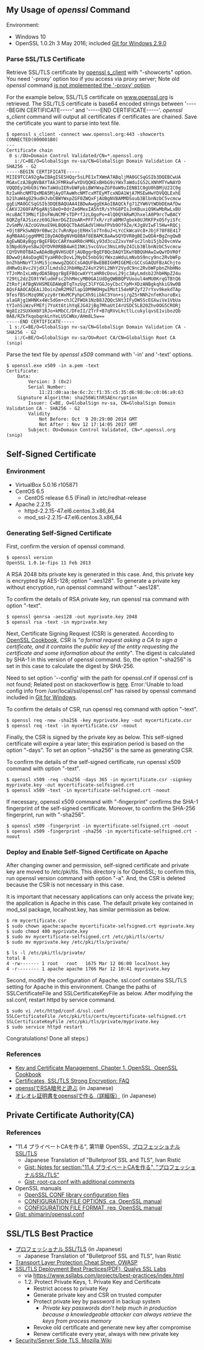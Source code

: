 ## My Usage of *openssl* Command
Environment:
- Windows 10
- OpenSSL 1.0.2h  3 May 2016; included [Git for Windows 2.9.0](https://git-scm.com/download/win)

### Parse SSL/TLS Certificate
Retrieve SSL/TLS certificate by [openssl s_client](https://www.openssl.org/docs/manmaster/apps/s_client.html) with "-showcerts" option. You need '-proxy' option too if you access via proxy server; Note old *openssl* command [is not implemented the '-proxy' option](http://stackoverflow.com/questions/3220419/openssl-s-client-using-a-proxy).

For the example below, SSL/TLS certificate on www.openssl.org is retrieved. The SSL/TLS certificate is base64 encoded strings between '-----BEGIN CERTIFICATE-----' and '-----END CERTIFICATE-----'. *openssl s_client* command will output all certificates if certificates are chained. Save the certificate you want to parse into text file.
```
$ openssl s_client -connect www.openssl.org:443 -showcerts
CONNECTED(000001B0)
---
Certificate chain
 0 s:/OU=Domain Control Validated/CN=*.openssl.org
   i:/C=BE/O=GlobalSign nv-sa/CN=GlobalSign Domain Validation CA - SHA256 - G2
-----BEGIN CERTIFICATE-----
MIIE9TCCA92gAwIBAgISESHQqr5sLPE1xTXWmA7ABqljMA0GCSqGSIb3DQEBCwUA
MGAxCzAJBgNVBAYTAkJFMRkwFwYDVQQKExBHbG9iYWxTaWduIG52LXNhMTYwNAYD
VQQDEy1HbG9iYWxTaWduIERvbWFpbiBWYWxpZGF0aW9uIENBIC0gU0hBMjU2IC0g
RzIwHhcNMTQxMDA5MjAyOTAwWhcNMTcxMTEyMTcxNDA1WjA7MSEwHwYDVQQLExhE
b21haW4gQ29udHJvbCBWYWxpZGF0ZWQxFjAUBgNVBAMMDSoub3BlbnNzbC5vcmcw
ggEiMA0GCSqGSIb3DQEBAQUAA4IBDwAwggEKAoIBAQCkfg71ZYW6VtWDbDEmAfDw
CAKVJ260FAP6gANjS8eO+0drZe6MexIA5htR/sYhG8PIsJnKBuxiQ9KwMbRwLxBU
HcuBACT3MNif1DsFWuNCMFsTDPrfJzLOgoPo+4lQ0QYARwMJhxelA0P9rcTwBACY
6QRZgfAJ5iezz69GJkmrDGZIUoAR+PFF7xR/rzFaBMH7gbok0UJRKFPxO5fyiSfc
ZvSmMV/AZcUGVmxE9HLBQ6QCTbAdGAdVlHHxFPVb9Of9Ze/KJg8VIwFl5Hw+RQCj
+OjtBPkSwNQ9r0Bwc2c7uRnRpojERHxlo7Tn8uJ+LYcCkWcaVc8+JbjF78F8E417
AgMBAAGjggHMMIIByDAOBgNVHQ8BAf8EBAMCBaAwSQYDVR0gBEIwQDA+BgZngQwB
AgEwNDAyBggrBgEFBQcCARYmaHR0cHM6Ly93d3cuZ2xvYmFsc2lnbi5jb20vcmVw
b3NpdG9yeS8wJQYDVR0RBB4wHIINKi5vcGVuc3NsLm9yZ4ILb3BlbnNzbC5vcmcw
CQYDVR0TBAIwADAdBgNVHSUEFjAUBggrBgEFBQcDAQYIKwYBBQUHAwIwQwYDVR0f
BDwwOjA4oDagNIYyaHR0cDovL2NybC5nbG9iYWxzaWduLmNvbS9ncy9nc2RvbWFp
bnZhbHNoYTJnMi5jcmwwgZQGCCsGAQUFBwEBBIGHMIGEMEcGCCsGAQUFBzAChjto
dHRwOi8vc2VjdXJlLmdsb2JhbHNpZ24uY29tL2NhY2VydC9nc2RvbWFpbnZhbHNo
YTJnMnIxLmNydDA5BggrBgEFBQcwAYYtaHR0cDovL29jc3AyLmdsb2JhbHNpZ24u
Y29tL2dzZG9tYWludmFsc2hhMmcyMB0GA1UdDgQWBBQPVUooul4mMU0KrqGTBtQ6
ZtRofjAfBgNVHSMEGDAWgBTqTnzUgC3lFYGGJoyCbcCYpM+XDzANBgkqhkiG9w0B
AQsFAAOCAQEAiJDoinZmR2M9Zlap1DM9WOHgwIMot154eNPZyf27rYxv9kekdTAp
9fesfBScMzq9NCyzy8rtWxMCPyhpCXh9iibkC3Yon+sj/gZSrNNh2nfeKhuroBxi
alaGRjg1WHNKx4Wc5dGm+chJCZFWOk1NzB8JZQQcSNt3IFyDWSScEGXwiVe1VbUa
tYIohSiWzvFMEfj7YoXt6tihYqEJG42jBg7MhaUtI4rUSDC5LB20Zhv0OG5CRORj
Wg8Iz2SUXkH8F1RJo+kMbCC/DFeII/ZTrF+B7qRVvLkctlLcukylqvsE1vibozQb
0A8/RZkfkqobqnkLnYeLUSCWNx/AHm8L5w==
-----END CERTIFICATE-----
 1 s:/C=BE/O=GlobalSign nv-sa/CN=GlobalSign Domain Validation CA - SHA256 - G2
   i:/C=BE/O=GlobalSign nv-sa/OU=Root CA/CN=GlobalSign Root CA
(snip)
```

Parse the text file by *openssl x509* command with '-in' and '-text' options.
```
$ openssl.exe x509 -in a.pem -text
Certificate:
    Data:
        Version: 3 (0x2)
        Serial Number:
            11:21:d0:aa:be:6c:2c:f1:35:c5:35:d6:98:0e:c0:06:a9:63
    Signature Algorithm: sha256WithRSAEncryption
        Issuer: C=BE, O=GlobalSign nv-sa, CN=GlobalSign Domain Validation CA - SHA256 - G2
        Validity
            Not Before: Oct  9 20:29:00 2014 GMT
            Not After : Nov 12 17:14:05 2017 GMT
        Subject: OU=Domain Control Validated, CN=*.openssl.org
(snip)
```

## Self-Signed Certificate
### Environment
- VirtualBox 5.0.16 r105871
- CentOS 6.5
  - CentOS release 6.5 (Final) in /etc/redhat-release
- Apache 2.2.15
  - httpd-2.2.15-47.el6.centos.3.x86_64
  - mod_ssl-2.2.15-47.el6.centos.3.x86_64

### Generating Self-Signed Certificate
First, confirm the version of openssl command.
```
$ openssl version
OpenSSL 1.0.1e-fips 11 Feb 2013
```
A RSA 2048 bits private key is generated in this case. And, this private key
is encrypted by AES-128; option "-aes128". To generate a private
key without encryption, run openssl command without "-aes128".

To confirm the details of RSA private key, run openssl rsa command with option "-text".
```
$ openssl genrsa -aes128 -out myprivate.key 2048
$ openssl rsa -text -in myprivate.key
```

Next, Certificate Signing Request (CSR) is generated.
According to [OpenSSL Cookbook](https://www.feistyduck.com/library/openssl-cookbook/online/ch-openssl.html#openssl-creating-csrs),
CSR is "*a formal request asking a CA to sign a certificate, and it contains the public key of the entity requesting the certificate and some information about the entity*".
The digest is calculated by SHA-1 in this version of openssl command.
So, the option "-sha256" is set in this case to calculate the digest by SHA-256.

Need to set option '--config' with the path for openssl.cnf if openssl.cnf is not found; Related post on stackoverflow is [here](http://stackoverflow.com/questions/7360602/openssl-and-error-in-reading-openssl-conf-file). Error:'Unable to load config info from /usr/local/ssl/openssl.cnf' has raised by openssl command included in [Git for Windows](https://git-scm.com/download/win).

To confirm the details of CSR, run openssl req command with option "-text".
```
$ openssl req -new -sha256 -key myprivate.key -out mycertificate.csr
$ openssl req -text -in mycertificate.csr -noout
```

Finally, the CSR is signed by the private key as below. This self-signed certificate
will expire a year later; this expiration period is based on the option "-days".
To set an option "-sha256" is the same as generating CSR.

To confirm the details of the self-signed certificate, run openssl x509 command with option "-text".
```
$ openssl x509 -req -sha256 -days 365 -in mycertificate.csr -signkey myprivate.key -out mycertificate-selfsigned.crt
$ openssl x509 -text -in mycertificate-selfsigned.crt -noout
```

If necessary, openssl x509 command with "-fingerprint" confirms
the SHA-1 fingerprint of the self-signed certificate. Moreover, to confirm
the SHA-256 fingerprint, run with "-sha256".
```
$ openssl x509 -fingerprint -in mycertificate-selfsigned.crt -noout
$ openssl x509 -fingerprint -sha256 -in mycertificate-selfsigned.crt -noout
```

### Deploy and Enable Self-Signed Certificate on Apache
After changing owner and permission, self-signed certificate and private key
are moved to /etc/pki/tls. This directory is for OpenSSL; to confirm
this, run openssl version command with option "-a". And, the CSR is deleted
because the CSR is not necessary in this case.

It is important that necessary applications can only access the private key;
the application is Apache in this case. The default private key
contained in mod_ssl package, localhost.key, has similar permission as below.
```
$ rm mycertificate.csr
$ sudo chown apache:apache mycertificate-selfsigned.crt myprivate.key
$ sudo chmod 400 myprivate.key
$ sudo mv mycertificate-selfsigned.crt /etc/pki/tls/certs/
$ sudo mv myprivate.key /etc/pki/tls/private/
```
```
$ ls -l /etc/pki/tls/private/
total 8
4 -rw------- 1 root   root   1675 Mar 12 06:00 localhost.key
4 -r-------- 1 apache apache 1766 Mar 12 10:41 myprivate.key
```

Second, modify the configuration of Apache.
ssl.conf contains SSL/TLS setting for Apache in this environment.
Change the paths of SSLCertificateFile and SSLCertificateKeyFile as below.
After modifying the ssl.conf, restart httpd by service command.
```
$ sudo vi /etc/httpd/conf.d/ssl.conf
SSLCertificateFile /etc/pki/tls/certs/mycertificate-selfsigned.crt
SSLCertificateKeyFile /etc/pki/tls/private/myprivate.key
$ sudo service httpd restart
```

Congratulations! Done all steps:)

### References
- [Key and Certificate Management, Chapter 1. OpenSSL, OpenSSL Cookbook](https://www.feistyduck.com/library/openssl-cookbook/online/ch-openssl.html#openssl-key-and-certificate-management)
- [Certificates, SSL/TLS Strong Encryption: FAQ](https://httpd.apache.org/docs/2.4/ssl/ssl_faq.html#aboutcerts)
- [opensslでRSA暗号と遊ぶ](http://d.hatena.ne.jp/ozuma/20130510/1368114329) (in Japanese)
- [オレオレ証明書をopensslで作る（詳細版）](http://d.hatena.ne.jp/ozuma/20130511/1368284304) (in Japanese)

## Private Certificate Authority(CA)

### References
- "11.4 プライベートCAを作る", 第11章 OpenSSL, [プロフェッショナルSSL/TLS](https://www.lambdanote.com/products/tls)
  * Japanese Translation of "Bulletproof SSL and TLS", Ivan Ristić
  * [Gist: Notes for section:"11.4 プライベートCAを作る", "プロフェッショナルSSL/TLS"](https://gist.github.com/kaito834/a24b00112c4adf842ed29f2eb2f7ada9)
  * [Gist: root-ca.conf with additional comments](https://gist.github.com/kaito834/e1bf8b472212201335803ec480b5a788)
- OpenSSL manuals
  * [OpenSSL CONF library configuration files](https://www.openssl.org/docs/manmaster/man5/config.html)
  * [CONFIGURATION FILE OPTIONS, ca, OpenSSL manual](https://www.openssl.org/docs/manmaster/man1/ca.html#CONFIGURATION-FILE-OPTIONS)
  * [CONFIGURATION FILE FORMAT, req, OpenSSL manual](https://www.openssl.org/docs/manmaster/man1/req.html#CONFIGURATION-FILE-FORMAT)
- [Gist: shimarin/openssl.conf](https://gist.github.com/shimarin/47928)

## SSL/TLS Best Practice
- [プロフェッショナル SSL/TLS](https://www.lambdanote.com/products/tls) (in Japanese)
  - Japanese Translation of "Bulletproof SSL and TLS", Ivan Ristić
- [Transport Layer Protection Cheat Sheet, OWASP](https://www.owasp.org/index.php/Transport_Layer_Protection_Cheat_Sheet)
- [SSL/TLS Deployment Best Practices(PDF), Qualys SSL Labs](https://www.ssllabs.com/downloads/SSL_TLS_Deployment_Best_Practices.pdf)
  - via https://www.ssllabs.com/projects/best-practices/index.html
  - 1.2. Protect Private Keys, 1. Private Key and Certificate
    - Restrict access to private Key
    - Generate private key and CSR on trusted computer
    - Protect private key by password in backup system
      - *Private key passwords don’t help much in production because a knowledgeable attacker can always retrieve the keys from process memory*
    - Revoke old certificate and generate new key after compromise
    - Renew certificate every year, always with new private key
- [Security/Server Side TLS, Mozilla Wiki](https://wiki.mozilla.org/Security/Server_Side_TLS)
